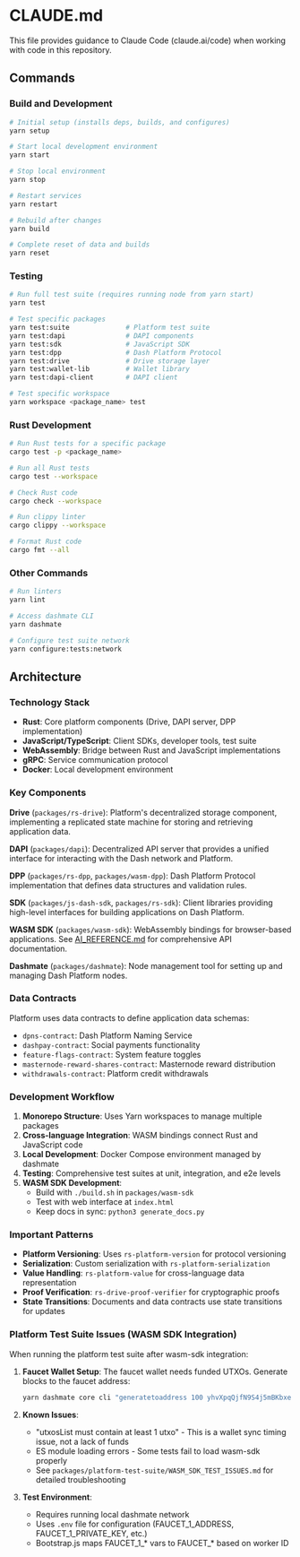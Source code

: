 # CLAUDE.md

This file provides guidance to Claude Code (claude.ai/code) when working with code in this repository.

## Commands

### Build and Development

```bash
# Initial setup (installs deps, builds, and configures)
yarn setup

# Start local development environment
yarn start

# Stop local environment
yarn stop

# Restart services
yarn restart

# Rebuild after changes
yarn build

# Complete reset of data and builds
yarn reset
```

### Testing

```bash
# Run full test suite (requires running node from yarn start)
yarn test

# Test specific packages
yarn test:suite              # Platform test suite
yarn test:dapi               # DAPI components
yarn test:sdk                # JavaScript SDK
yarn test:dpp                # Dash Platform Protocol
yarn test:drive              # Drive storage layer
yarn test:wallet-lib         # Wallet library
yarn test:dapi-client        # DAPI client

# Test specific workspace
yarn workspace <package_name> test
```

### Rust Development

```bash
# Run Rust tests for a specific package
cargo test -p <package_name>

# Run all Rust tests
cargo test --workspace

# Check Rust code
cargo check --workspace

# Run clippy linter
cargo clippy --workspace

# Format Rust code
cargo fmt --all
```

### Other Commands

```bash
# Run linters
yarn lint

# Access dashmate CLI
yarn dashmate

# Configure test suite network
yarn configure:tests:network
```

## Architecture

### Technology Stack

- **Rust**: Core platform components (Drive, DAPI server, DPP implementation)
- **JavaScript/TypeScript**: Client SDKs, developer tools, test suite
- **WebAssembly**: Bridge between Rust and JavaScript implementations
- **gRPC**: Service communication protocol
- **Docker**: Local development environment

### Key Components

**Drive** (`packages/rs-drive`): Platform's decentralized storage component, implementing a replicated state machine for storing and retrieving application data.

**DAPI** (`packages/dapi`): Decentralized API server that provides a unified interface for interacting with the Dash network and Platform.

**DPP** (`packages/rs-dpp`, `packages/wasm-dpp`): Dash Platform Protocol implementation that defines data structures and validation rules.

**SDK** (`packages/js-dash-sdk`, `packages/rs-sdk`): Client libraries providing high-level interfaces for building applications on Dash Platform.

**WASM SDK** (`packages/wasm-sdk`): WebAssembly bindings for browser-based applications. See [AI_REFERENCE.md](packages/wasm-sdk/AI_REFERENCE.md) for comprehensive API documentation.

**Dashmate** (`packages/dashmate`): Node management tool for setting up and managing Dash Platform nodes.

### Data Contracts

Platform uses data contracts to define application data schemas:
- `dpns-contract`: Dash Platform Naming Service
- `dashpay-contract`: Social payments functionality
- `feature-flags-contract`: System feature toggles
- `masternode-reward-shares-contract`: Masternode reward distribution
- `withdrawals-contract`: Platform credit withdrawals

### Development Workflow

1. **Monorepo Structure**: Uses Yarn workspaces to manage multiple packages
2. **Cross-language Integration**: WASM bindings connect Rust and JavaScript code
3. **Local Development**: Docker Compose environment managed by dashmate
4. **Testing**: Comprehensive test suites at unit, integration, and e2e levels
5. **WASM SDK Development**: 
   - Build with `./build.sh` in `packages/wasm-sdk`
   - Test with web interface at `index.html`
   - Keep docs in sync: `python3 generate_docs.py`

### Important Patterns

- **Platform Versioning**: Uses `rs-platform-version` for protocol versioning
- **Serialization**: Custom serialization with `rs-platform-serialization`
- **Value Handling**: `rs-platform-value` for cross-language data representation
- **Proof Verification**: `rs-drive-proof-verifier` for cryptographic proofs
- **State Transitions**: Documents and data contracts use state transitions for updates

### Platform Test Suite Issues (WASM SDK Integration)

When running the platform test suite after wasm-sdk integration:

1. **Faucet Wallet Setup**: The faucet wallet needs funded UTXOs. Generate blocks to the faucet address:
   ```bash
   yarn dashmate core cli "generatetoaddress 100 yhvXpqQjfN9S4j5mBKbxeGxiETJrrLETg5"
   ```

2. **Known Issues**:
   - "utxosList must contain at least 1 utxo" - This is a wallet sync timing issue, not a lack of funds
   - ES module loading errors - Some tests fail to load wasm-sdk properly
   - See `packages/platform-test-suite/WASM_SDK_TEST_ISSUES.md` for detailed troubleshooting

3. **Test Environment**:
   - Requires running local dashmate network
   - Uses `.env` file for configuration (FAUCET_1_ADDRESS, FAUCET_1_PRIVATE_KEY, etc.)
   - Bootstrap.js maps FAUCET_1_* vars to FAUCET_* based on worker ID